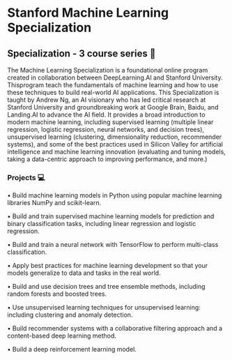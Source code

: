 # Stanford Machine Learning Specialization 
## Specialization - 3 course series 🤖

The Machine Learning Specialization is a foundational online program created in collaboration between DeepLearning.AI and Stanford University. Thisprogram teach the fundamentals of machine learning and how to use these techniques to build real-world AI applications. This Specialization is taught by Andrew Ng, an AI visionary who has led critical research at Stanford University and groundbreaking work at Google Brain, Baidu, and Landing.AI to advance the AI field.  It provides a broad introduction to modern machine learning, including supervised learning (multiple linear regression, logistic regression, neural networks, and decision trees), unsupervised learning (clustering, dimensionality reduction, recommender systems), and some of the best practices used in Silicon Valley for artificial intelligence and machine learning innovation (evaluating and tuning models, taking a data-centric approach to improving performance, and more.)

### Projects 💻
• Build machine learning models in Python using popular machine learning libraries NumPy and scikit-learn.

• Build and train supervised machine learning models for prediction and binary classification tasks, including linear regression and logistic regression.

• Build and train a neural network with TensorFlow to perform multi-class classification.

• Apply best practices for machine learning development so that your models generalize to data and tasks in the real world.

• Build and use decision trees and tree ensemble methods, including random forests and boosted trees.

• Use unsupervised learning techniques for unsupervised learning: including clustering and anomaly detection.

• Build recommender systems with a collaborative filtering approach and a content-based deep learning method.

• Build a deep reinforcement learning model.
